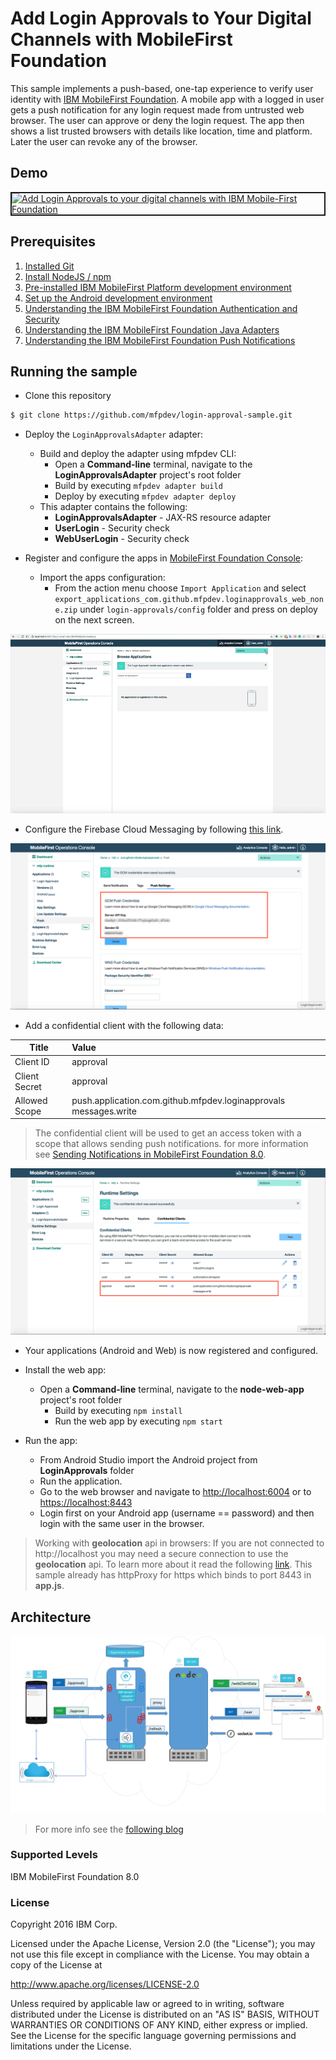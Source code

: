 # Add Login Approvals to Your Digital Channels with MobileFirst Foundation

This sample implements a push-based, one-tap experience to verify user identity with [IBM MobileFirst Foundation](https://mobilefirstplatform.ibmcloud.com). A mobile app with a logged in user gets a push notification for any login request made from untrusted web browser. The user can approve or deny the login request.  The app then shows a list trusted browsers with details like location, time and platform.  Later the user can revoke any of the browser.

## Demo
<a href="http://www.youtube.com/watch?feature=player_embedded&v=ajumb5iOblE" target="_blank"><img src="http://img.youtube.com/vi/ajumb5iOblE/0.jpg" alt="Add Login Approvals to your digital channels with IBM Mobile-First Foundation" width="480" height="360" border="2" /></a>

## Prerequisites

1. [Installed Git](https://git-scm.com/book/en/v2/Getting-Started-Installing-Git)
2. [Install NodeJS / npm](https://docs.npmjs.com/getting-started/installing-node)
5. [Pre-installed IBM MobileFirst Platform development environment](https://mobilefirstplatform.ibmcloud.com/tutorials/en/foundation/8.0/setting-up-your-development-environment/)
4. [Set up the Android development environment](https://mobilefirstplatform.ibmcloud.com/tutorials/en/foundation/8.0/installation-configuration/development/android/)
6. [Understanding the IBM MobileFirst Foundation Authentication and Security](https://mobilefirstplatform.ibmcloud.com/tutorials/en/foundation/8.0/authentication-and-security/)
7. [Understanding the IBM MobileFirst Foundation Java Adapters](https://mobilefirstplatform.ibmcloud.com/tutorials/en/foundation/8.0/adapters/java-adapters/)
8. [Understanding the IBM MobileFirst Foundation Push Notifications](https://mobilefirstplatform.ibmcloud.com/tutorials/en/foundation/8.0/notifications/)

## Running the sample

- Clone this repository   

 ```bash
 $ git clone https://github.com/mfpdev/login-approval-sample.git
 ```


* Deploy the `LoginApprovalsAdapter` adapter:
   * Build and deploy the adapter using mfpdev CLI:
     * Open a **Command-line** terminal, navigate to the **LoginApprovalsAdapter** project's root folder
     * Build by executing `mfpdev adapter build`
     * Deploy by executing `mfpdev adapter deploy`
   * This adapter contains the following:
     * **LoginApprovalsAdapter** - JAX-RS resource adapter
     * **UserLogin** - Security check
     * **WebUserLogin** - Security check   


* Register and configure the apps in [MobileFirst Foundation Console](http://localhost:9080/mfpconsole/):

  * Import the apps configuration:
    * From the action menu choose `Import Application` and select `export_applications_com.github.mfpdev.loginapprovals_web_none.zip` under `login-approvals/config` folder and press on deploy on the next screen.

![Import Application](images/ImportApplication.gif)


  * Configure the Firebase Cloud Messaging by following [this link](https://mobilefirstplatform.ibmcloud.com/tutorials/en/foundation/8.0/notifications/sending-notifications/#google-cloud-messaging--firebase-cloud-messaging).


  ![Push Configuration](images/configurePush.png)

  * Add a confidential client with the following data:

| Title   |      Value      |
|----------|:-------------|
| Client ID |  approval|
| Client Secret |    approval   |
| Allowed Scope |push.application.com.github.mfpdev.loginapprovals messages.write |   


  > The confidential client will be used to get an access token with a scope that allows sending push notifications. for more information see [Sending Notifications in MobileFirst Foundation 8.0](https://mobilefirstplatform.ibmcloud.com/tutorials/en/foundation/8.0/notifications/sending-notifications/#sending-the-notification).

![Confidential Client](images/confidential.png)


* Your applications (Android and Web) is now registered and configured.

* Install the web app:
  * Open a **Command-line** terminal, navigate to the **node-web-app** project's root folder
     * Build by executing `npm install`
     * Run the web app by executing `npm start`

* Run the app:
  * From Android Studio import the Android project from **LoginApprovals** folder
  * Run the application.
  * Go to the web browser and navigate to [http://localhost:6004](http://localhost:6004) or to [https://localhost:8443](https://localhost:8443)
  * Login first on your Android app (username == password) and then login with the same user in the browser.


> Working with **geolocation** api in browsers:
If you are not connected to http://localhost you may need a secure connection to use the **geolocation** api.
To learn more about it read the following [link](https://developers.google.com/web/updates/2016/04/geolocation-on-secure-contexts-only). This sample already has httpProxy for https which binds to port 8443 in **app.js**.

## Architecture
![Architecture](images/LoginApprovals.png)

> For more info see the [following blog](https://mobilefirstplatform.ibmcloud.com/blog/2016/12/04/login-approvals-with-ibm-mobilefirst-foundation/)

### Supported Levels
IBM MobileFirst Foundation 8.0

### License
Copyright 2016 IBM Corp.

Licensed under the Apache License, Version 2.0 (the "License");
you may not use this file except in compliance with the License.
You may obtain a copy of the License at

http://www.apache.org/licenses/LICENSE-2.0

Unless required by applicable law or agreed to in writing, software
distributed under the License is distributed on an "AS IS" BASIS,
WITHOUT WARRANTIES OR CONDITIONS OF ANY KIND, either express or implied.
See the License for the specific language governing permissions and
limitations under the License.
